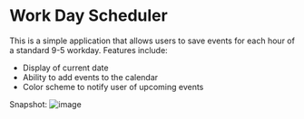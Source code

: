 # Work Day Scheduler

This is a simple application that allows users to save events for each hour of a standard 9-5 workday.
Features include: 
* Display of current date
* Ability to add events to the calendar
* Color scheme to notify user of upcoming events

Snapshot:
![image](https://user-images.githubusercontent.com/83327047/132150084-7ff1cae9-d522-4b26-90ac-998a1352401b.png)
